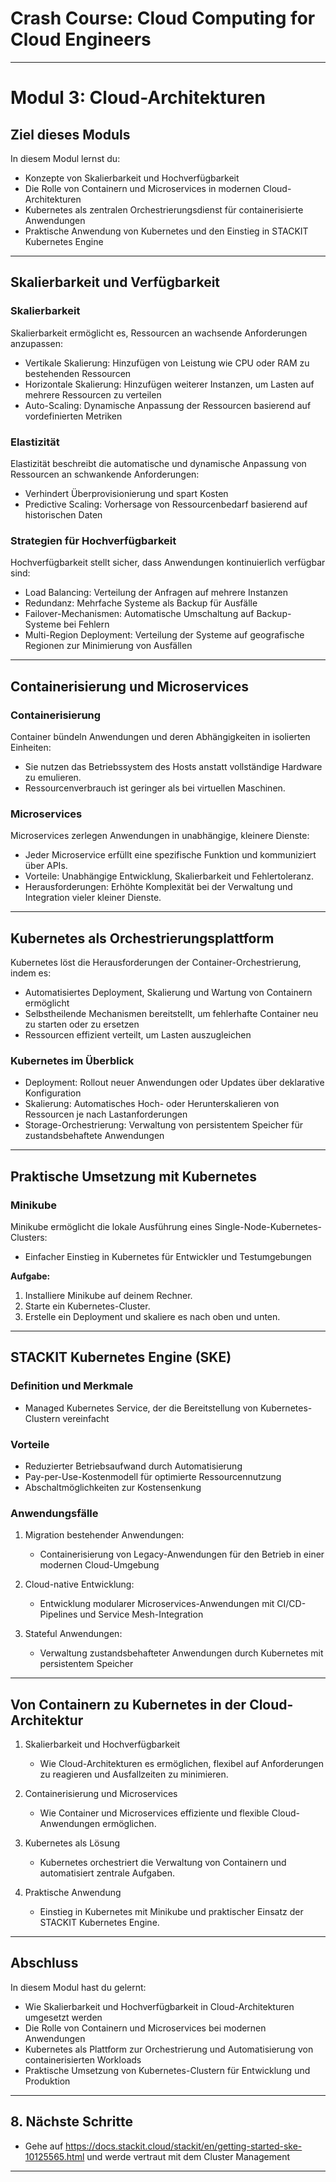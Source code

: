 # Crash Course: Cloud Computing for Cloud Engineers

---

# Modul 3: Cloud-Architekturen

## Ziel dieses Moduls

In diesem Modul lernst du:
- Konzepte von Skalierbarkeit und Hochverfügbarkeit
- Die Rolle von Containern und Microservices in modernen Cloud-Architekturen
- Kubernetes als zentralen Orchestrierungsdienst für containerisierte Anwendungen
- Praktische Anwendung von Kubernetes und den Einstieg in STACKIT Kubernetes Engine

---

## Skalierbarkeit und Verfügbarkeit

### Skalierbarkeit
Skalierbarkeit ermöglicht es, Ressourcen an wachsende Anforderungen anzupassen:

- Vertikale Skalierung: Hinzufügen von Leistung wie CPU oder RAM zu bestehenden Ressourcen
- Horizontale Skalierung: Hinzufügen weiterer Instanzen, um Lasten auf mehrere Ressourcen zu verteilen
- Auto-Scaling: Dynamische Anpassung der Ressourcen basierend auf vordefinierten Metriken

### Elastizität
Elastizität beschreibt die automatische und dynamische Anpassung von Ressourcen an schwankende Anforderungen:
- Verhindert Überprovisionierung und spart Kosten
- Predictive Scaling: Vorhersage von Ressourcenbedarf basierend auf historischen Daten

### Strategien für Hochverfügbarkeit
Hochverfügbarkeit stellt sicher, dass Anwendungen kontinuierlich verfügbar sind:
- Load Balancing: Verteilung der Anfragen auf mehrere Instanzen
- Redundanz: Mehrfache Systeme als Backup für Ausfälle
- Failover-Mechanismen: Automatische Umschaltung auf Backup-Systeme bei Fehlern
- Multi-Region Deployment: Verteilung der Systeme auf geografische Regionen zur Minimierung von Ausfällen

---

## Containerisierung und Microservices

### Containerisierung
Container bündeln Anwendungen und deren Abhängigkeiten in isolierten Einheiten:
- Sie nutzen das Betriebssystem des Hosts anstatt vollständige Hardware zu emulieren.
- Ressourcenverbrauch ist geringer als bei virtuellen Maschinen.

### Microservices
Microservices zerlegen Anwendungen in unabhängige, kleinere Dienste:
- Jeder Microservice erfüllt eine spezifische Funktion und kommuniziert über APIs.
- Vorteile: Unabhängige Entwicklung, Skalierbarkeit und Fehlertoleranz.
- Herausforderungen: Erhöhte Komplexität bei der Verwaltung und Integration vieler kleiner Dienste.

---

## Kubernetes als Orchestrierungsplattform

Kubernetes löst die Herausforderungen der Container-Orchestrierung, indem es:
- Automatisiertes Deployment, Skalierung und Wartung von Containern ermöglicht
- Selbstheilende Mechanismen bereitstellt, um fehlerhafte Container neu zu starten oder zu ersetzen
- Ressourcen effizient verteilt, um Lasten auszugleichen

### Kubernetes im Überblick
- Deployment: Rollout neuer Anwendungen oder Updates über deklarative Konfiguration
- Skalierung: Automatisches Hoch- oder Herunterskalieren von Ressourcen je nach Lastanforderungen
- Storage-Orchestrierung: Verwaltung von persistentem Speicher für zustandsbehaftete Anwendungen

---

## Praktische Umsetzung mit Kubernetes

### Minikube
Minikube ermöglicht die lokale Ausführung eines Single-Node-Kubernetes-Clusters:
- Einfacher Einstieg in Kubernetes für Entwickler und Testumgebungen

**Aufgabe:**
1. Installiere Minikube auf deinem Rechner.
2. Starte ein Kubernetes-Cluster.
3. Erstelle ein Deployment und skaliere es nach oben und unten.

---

## STACKIT Kubernetes Engine (SKE)

### Definition und Merkmale
- Managed Kubernetes Service, der die Bereitstellung von Kubernetes-Clustern vereinfacht

### Vorteile
- Reduzierter Betriebsaufwand durch Automatisierung
- Pay-per-Use-Kostenmodell für optimierte Ressourcennutzung
- Abschaltmöglichkeiten zur Kostensenkung

### Anwendungsfälle
1. Migration bestehender Anwendungen:
    - Containerisierung von Legacy-Anwendungen für den Betrieb in einer modernen Cloud-Umgebung

2. Cloud-native Entwicklung:
    - Entwicklung modularer Microservices-Anwendungen mit CI/CD-Pipelines und Service Mesh-Integration

3. Stateful Anwendungen:
    - Verwaltung zustandsbehafteter Anwendungen durch Kubernetes mit persistentem Speicher

---

## Von Containern zu Kubernetes in der Cloud-Architektur

1. Skalierbarkeit und Hochverfügbarkeit
    - Wie Cloud-Architekturen es ermöglichen, flexibel auf Anforderungen zu reagieren und Ausfallzeiten zu minimieren.

2. Containerisierung und Microservices
    - Wie Container und Microservices effiziente und flexible Cloud-Anwendungen ermöglichen.

3. Kubernetes als Lösung
    - Kubernetes orchestriert die Verwaltung von Containern und automatisiert zentrale Aufgaben.

4. Praktische Anwendung
    - Einstieg in Kubernetes mit Minikube und praktischer Einsatz der STACKIT Kubernetes Engine.

---

## Abschluss

In diesem Modul hast du gelernt:
- Wie Skalierbarkeit und Hochverfügbarkeit in Cloud-Architekturen umgesetzt werden
- Die Rolle von Containern und Microservices bei modernen Anwendungen
- Kubernetes als Plattform zur Orchestrierung und Automatisierung von containerisierten Workloads
- Praktische Umsetzung von Kubernetes-Clustern für Entwicklung und Produktion

---

## 8. Nächste Schritte

- Gehe auf https://docs.stackit.cloud/stackit/en/getting-started-ske-10125565.html
  und werde vertraut mit dem Cluster Management
---

